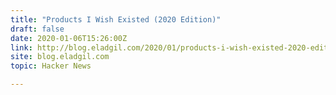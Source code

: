 ```yaml
---
title: "Products I Wish Existed (2020 Edition)"
draft: false
date: 2020-01-06T15:26:00Z
link: http://blog.eladgil.com/2020/01/products-i-wish-existed-2020-edition.html?utm_medium=RSS&utm_source=hune
site: blog.eladgil.com
topic: Hacker News  

---
```

